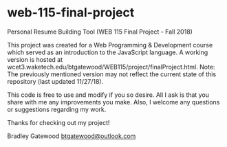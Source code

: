 # web-115-final-project
Personal Resume Building Tool (WEB 115 Final Project - Fall 2018)

This project was created for a Web Programming & Development course which served as an introduction to the JavaScript language.  A working version is hosted at wcet3.waketech.edu/btgatewood/WEB115/project/finalProject.html.  Note: The previously mentioned version may not reflect the current state of this repository (last updated 11/27/18).

This code is free to use and modify if you so desire.  All I ask is that you share with me any improvements you make.  Also, I welcome any questions or suggestions regarding my work.

Thanks for checking out my project!

Bradley Gatewood
btgatewood@outlook.com
